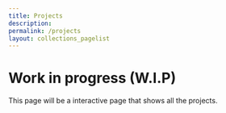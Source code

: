 ```yaml
---
title: Projects
description: 
permalink: /projects
layout: collections_pagelist
---
```


# Work in progress (W.I.P)
This page will be a interactive page that shows all the projects.